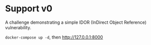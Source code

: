 # Support v0

A challenge demonstrating a simple IDOR (InDirect Object Reference) vulnerability.

`docker-compose up -d`, then http://127.0.0.1:8000